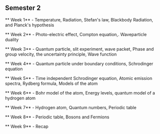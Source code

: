 ## Semester 2

** Week 1** - Temperature, Radiation, Stefan's law, Blackbody Radiation, and Planck's hypothesis

** Week 2** - Photo-electric effect, Compton equation,. Waveparticle duality

** Week 3** - Quantum particle, slit experiment, wave packet, Phase and group velocity, the uncertainty principle, Wave function

** Week 4** - Quantum particle under boundary conditions, Schrodinger equation

** Week 5** - Time independent Schrodinger equation, Atomic emission spectra, Rydberg formula, Models of the atom

** Week 6** - Bohr model of the atom, Energy levels, quantum model of a hydrogen atom

** Week 7** - Hydrogen atom, Quantum numbers, Periodic table

** Week 8** - Periodic table, Bosons and Fermions

** Week 9** - Recap

